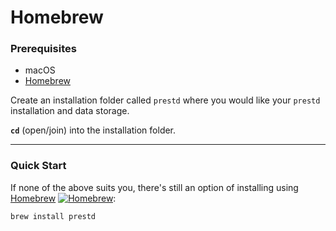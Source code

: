 # Homebrew

### Prerequisites

* macOS
* [Homebrew](https://brew.sh/)

Create an installation folder called `prestd` where you would like your `prestd` installation and data storage.

**`cd`** (open/join) into the installation folder.

***

### Quick Start

If none of the above suits you, there's still an option of installing using [Homebrew](https://formulae.brew.sh/formula/prestd) [![Homebrew](https://img.shields.io/badge/dynamic/json.svg?url=https://formulae.brew.sh/api/formula/prestd.json\&query=$.versions.stable\&label=homebrew)](https://formulae.brew.sh/formula/prestd):

```sh
brew install prestd
```
